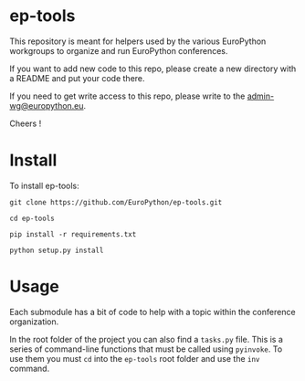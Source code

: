 ep-tools
========

This repository is meant for helpers used by the various EuroPython workgroups
to organize and run EuroPython conferences.

If you want to add new code to this repo, please create a new directory with a
README and put your code there.

If you need to get write access to this repo, please write to the admin-wg@europython.eu.

Cheers !


Install
=======

To install ep-tools:

    git clone https://github.com/EuroPython/ep-tools.git

    cd ep-tools

    pip install -r requirements.txt

    python setup.py install


Usage
=====

Each submodule has a bit of code to help with a topic within the conference
organization.

In the root folder of the project you can also find a `tasks.py` file. This
is a series of command-line functions that must be called using `pyinvoke`.
To use them you must `cd` into the `ep-tools` root folder and use
the `inv` command.
